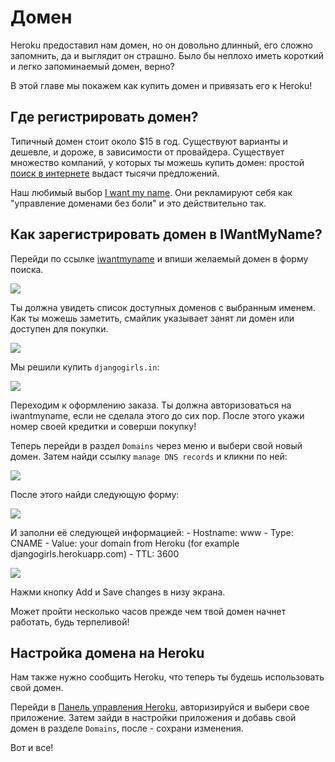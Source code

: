 # Домен

Heroku предоставил нам домен, но он довольно длинный, его сложно запомнить, да и выглядит он страшно. Было бы неплохо иметь короткий и легко запоминаемый домен, верно?

В этой главе мы покажем как купить домен и привязать его к Heroku!

## Где регистрировать домен?

Типичный домен стоит около $15 в год. Существуют варианты и дешевле, и дороже, в зависимости от провайдера. Существует множество компаний, у которых ты можешь купить домен: простой [поиск в интернете][1] выдаст тысячи предложений.

 [1]: https://www.google.com/search?q=register%20domain

Наш любимый выбор [I want my name][2]. Они рекламируют себя как "управление доменами без боли" и это действительно так.

 [2]: https://iwantmyname.com/

## Как зарегистрировать домен в IWantMyName?

Перейди по ссылке [iwantmyname][3] и впиши желаемый домен в форму поиска.

 [3]: http://iwantmyname.com

![][4]

 [4]: images/1.png

Ты должна увидеть список доступных доменов с выбранным именем. Как ты можешь заметить, смайлик указывает занят ли домен или доступен для покупки.

![][5]

 [5]: images/2.png

Мы решили купить `djangogirls.in`:

![][6]

 [6]: images/3.png

Переходим к оформлению заказа. Ты должна авторизоваться на iwantmyname, если не сделала этого до сих пор. После этого укажи номер своей кредитки и соверши покупку!

Теперь перейди в раздел `Domains` через меню и выбери свой новый домен. Затем найди ссылку `manage DNS records` и кликни по ней:

![][7]

 [7]: images/4.png

После этого найди следующую форму:

![][8]

 [8]: images/5.png

И заполни её следующей информацией: - Hostname: www - Type: CNAME - Value: your domain from Heroku (for example djangogirls.herokuapp.com) - TTL: 3600

![][9]

 [9]: images/6.png

Нажми кнопку Add и Save changes в низу экрана.

Может пройти несколько часов прежде чем твой домен начнет работать, будь терпеливой!

## Настройка домена на Heroku

Нам также нужно сообщить Heroku, что теперь ты будешь использовать свой домен.

Перейди в [Панель управления Heroku][10], авторизируйся и выбери свое приложение. Затем зайди в настройки приложения и добавь свой домен в разделе `Domains`, после - сохрани изменения.

 [10]: https://dashboard.heroku.com/apps

Вот и все!